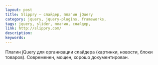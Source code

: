 ```yaml
---
layout: post
title: Slippry — слайдер, плагин jQuery
category: jquery, jquery-plugins, frameworks, 
tags: jquery, slider, плагин, слайдер, 
link: http://slippry.com/
description: 
keywords: 
---
```


<p>Плагин jQuery для организации слайдера (картинки, новости, блоки товаров). Современен, мощен, хорошо документирован.</p>
